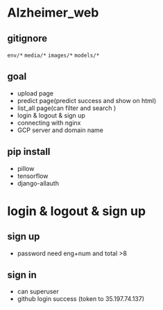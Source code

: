 # Alzheimer_web
## gitignore 
```env/*```
```media/*```
```images/*```
```models/*```
## goal 
* upload page
* predict page(predict success and show on html)
* list_all page(can filter and search )
* login & logout & sign up 
* connecting with nginx
* GCP server and domain name
## pip install 
* pillow
* tensorflow
* django-allauth
# login & logout & sign up 
## sign up
* password need eng+num and total >8
## sign in
* can superuser
* github login success (token to 35.197.74.137)
